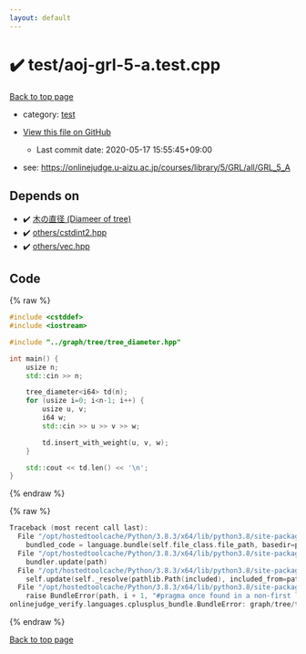 ```yaml
---
layout: default
---
```


<!-- mathjax config similar to math.stackexchange -->
<script type="text/javascript" async
  src="https://cdnjs.cloudflare.com/ajax/libs/mathjax/2.7.5/MathJax.js?config=TeX-MML-AM_CHTML">
</script>
<script type="text/x-mathjax-config">
  MathJax.Hub.Config({
    TeX: { equationNumbers: { autoNumber: "AMS" }},
    tex2jax: {
      inlineMath: [ ['$','$'] ],
      processEscapes: true
    },
    "HTML-CSS": { matchFontHeight: false },
    displayAlign: "left",
    displayIndent: "2em"
  });
</script>

<script type="text/javascript" src="https://cdnjs.cloudflare.com/ajax/libs/jquery/3.4.1/jquery.min.js"></script>
<script src="https://cdn.jsdelivr.net/npm/jquery-balloon-js@1.1.2/jquery.balloon.min.js" integrity="sha256-ZEYs9VrgAeNuPvs15E39OsyOJaIkXEEt10fzxJ20+2I=" crossorigin="anonymous"></script>
<script type="text/javascript" src="../../assets/js/copy-button.js"></script>
<link rel="stylesheet" href="../../assets/css/copy-button.css" />


# :heavy_check_mark: test/aoj-grl-5-a.test.cpp

<a href="../../index.html">Back to top page</a>

* category: <a href="../../index.html#098f6bcd4621d373cade4e832627b4f6">test</a>
* <a href="{{ site.github.repository_url }}/blob/master/test/aoj-grl-5-a.test.cpp">View this file on GitHub</a>
    - Last commit date: 2020-05-17 15:55:45+09:00


* see: <a href="https://onlinejudge.u-aizu.ac.jp/courses/library/5/GRL/all/GRL_5_A">https://onlinejudge.u-aizu.ac.jp/courses/library/5/GRL/all/GRL_5_A</a>


## Depends on

* :heavy_check_mark: <a href="../../library/graph/tree/tree_diameter.hpp.html">木の直径 (Diameer of tree)</a>
* :heavy_check_mark: <a href="../../library/others/cstdint2.hpp.html">others/cstdint2.hpp</a>
* :heavy_check_mark: <a href="../../library/others/vec.hpp.html">others/vec.hpp</a>


## Code

<a id="unbundled"></a>
{% raw %}
```cpp
#include <cstddef>
#include <iostream>

#include "../graph/tree/tree_diameter.hpp"

int main() {
    usize n;
    std::cin >> n;

    tree_diameter<i64> td(n);
    for (usize i=0; i<n-1; i++) {
        usize u, v;
        i64 w;
        std::cin >> u >> v >> w;

        td.insert_with_weight(u, v, w);
    }

    std::cout << td.len() << '\n';
}

```
{% endraw %}

<a id="bundled"></a>
{% raw %}
```cpp
Traceback (most recent call last):
  File "/opt/hostedtoolcache/Python/3.8.3/x64/lib/python3.8/site-packages/onlinejudge_verify/docs.py", line 349, in write_contents
    bundled_code = language.bundle(self.file_class.file_path, basedir=pathlib.Path.cwd())
  File "/opt/hostedtoolcache/Python/3.8.3/x64/lib/python3.8/site-packages/onlinejudge_verify/languages/cplusplus.py", line 172, in bundle
    bundler.update(path)
  File "/opt/hostedtoolcache/Python/3.8.3/x64/lib/python3.8/site-packages/onlinejudge_verify/languages/cplusplus_bundle.py", line 282, in update
    self.update(self._resolve(pathlib.Path(included), included_from=path))
  File "/opt/hostedtoolcache/Python/3.8.3/x64/lib/python3.8/site-packages/onlinejudge_verify/languages/cplusplus_bundle.py", line 214, in update
    raise BundleError(path, i + 1, "#pragma once found in a non-first line")
onlinejudge_verify.languages.cplusplus_bundle.BundleError: graph/tree/tree_diameter.hpp: line 6: #pragma once found in a non-first line

```
{% endraw %}

<a href="../../index.html">Back to top page</a>

